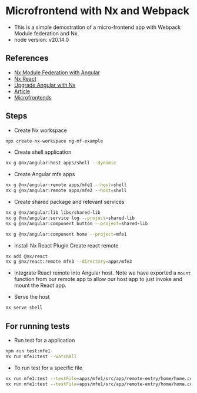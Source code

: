 # Microfrontend with Nx and Webpack

- This is a simple demostration of a micro-frontend app with Webpack Module federation and Nx.
- node version: v20.14.0

## References

- [Nx Module Federation with Angular](https://nx.dev/recipes/angular/dynamic-module-federation-with-angular)
- [Nx React](https://nx.dev/nx-api/react)
- [Upgrade Angular with Nx](https://medium.com/@marcelltech/update-guide-nx-workspace-to-angular-17-77af98c88895)
- [Article](https://javascript-conference.com/blog/microfrontends-in-the-monorepo/)
- [Microfrontends](https://javascript.plainenglish.io/its-time-to-talk-about-import-map-micro-frontend-and-nx-monorepo-0b8e2c07568a)

## Steps

- Create Nx workspace

```sh
npx create-nx-workspace ng-mf-example
```

- Create shell application

```sh
nx g @nx/angular:host apps/shell --dynamic
```

- Create Angular mfe apps

```sh
nx g @nx/angular:remote apps/mfe1 --host=shell
nx g @nx/angular:remote apps/mfe2 --host=shell
```

- Create shared package and relevant services

```sh
nx g @nx/angular:lib libs/shared-lib
nx g @nx/angular:service log --project=shared-lib
nx g @nx/angular:component button --project=shared-lib
```

```sh
nx g @nx/angular:component home --project=mfe1
```

- Install Nx React Plugin Create react remote

```sh
nx add @nx/react
nx g @nx/react:remote mfe3 --directory=apps/mfe3
```

- Integrate React remote into Angular host. Note we have exported a `mount` function from our remote app to allow our host app to just invoke and mount the React app.

- Serve the host

```sh
nx serve shell
```

## For running tests

- Run test for a application

```sh
npm run test:mfe1
nx run mfe1:test --watchAll
```

- To run test for a specific file

```sh
nx run mfe1:test --testFile=apps/mfe1/src/app/remote-entry/home/home.component.spec.ts
nx run mfe1:test --testFile=apps/mfe1/src/app/remote-entry/home/home.component.spec.ts --watch
```
